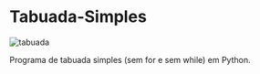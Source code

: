 # Tabuada-Simples
![tabuada](https://user-images.githubusercontent.com/121234114/217285055-0e846b15-78e7-4a7b-9cf6-e55189dda86b.png)

Programa de tabuada simples (sem for e sem while) em Python.
